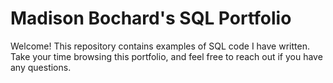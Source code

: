 # Madison Bochard's SQL Portfolio
Welcome! This repository contains examples of SQL code I have written. Take your time browsing this portfolio, and feel free to reach out if you have any questions.
